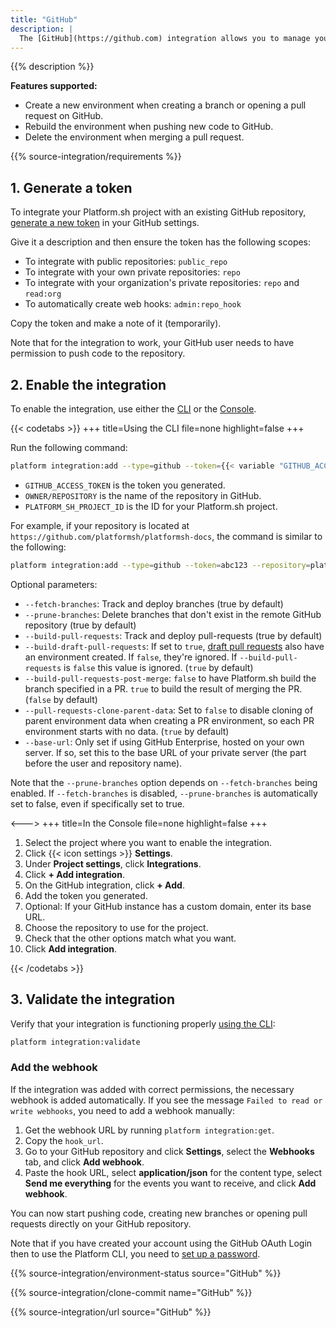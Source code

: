 ```yaml
---
title: "GitHub"
description: |
  The [GitHub](https://github.com) integration allows you to manage your Platform.sh environments directly from your GitHub repository.
---
```


{{% description %}}

**Features supported:**

* Create a new environment when creating a branch or opening a pull request on GitHub.
* Rebuild the environment when pushing new code to GitHub.
* Delete the environment when merging a pull request.

{{% source-integration/requirements %}}

##  1. Generate a token

To integrate your Platform.sh project with an existing GitHub repository,
[generate a new token](https://github.com/settings/tokens/new) in your GitHub settings.

Give it a description and then ensure the token has the following scopes:

* To integrate with public repositories: `public_repo`
* To integrate with your own private repositories: `repo`
* To integrate with your organization's private repositories:
  `repo` and `read:org`
* To automatically create web hooks: `admin:repo_hook`

Copy the token and make a note of it (temporarily).

Note that for the integration to work,
your GitHub user needs to have permission to push code to the repository.

## 2. Enable the integration

To enable the integration, use either the [CLI](../../administration/cli/_index.md)
or the [Console](../../administration/web/_index.md).

{{< codetabs >}}
+++
title=Using the CLI
file=none
highlight=false
+++

Run the following command:

```bash
platform integration:add --type=github --token={{< variable "GITHUB_ACCESS_TOKEN" >}} --repository={{< variable "OWNER/REPOSITORY" >}} --project={{< variable "PLATFORM_SH_PROJECT_ID" >}}
```

* `GITHUB_ACCESS_TOKEN` is the token you generated.
* `OWNER/REPOSITORY` is the name of the repository in GitHub.
* `PLATFORM_SH_PROJECT_ID` is the ID for your Platform.sh project.

For example, if your repository is located at `https://github.com/platformsh/platformsh-docs`,
the command is similar to the following:

```bash
platform integration:add --type=github --token=abc123 --repository=platformsh/platformsh-docs --project=abcdefgh1234567
```

Optional parameters:

* `--fetch-branches`: Track and deploy branches (true by default)
* `--prune-branches`: Delete branches that don't exist in the remote GitHub repository (true by default)
* `--build-pull-requests`: Track and deploy pull-requests (true by default)
* `--build-draft-pull-requests`: If set to `true`, [draft pull requests](https://docs.github.com/en/pull-requests/collaborating-with-pull-requests/proposing-changes-to-your-work-with-pull-requests/creating-a-pull-request) also have an environment created.
  If `false`, they're ignored.
  If `--build-pull-requests` is `false` this value is ignored.
  (`true` by default)
* `--build-pull-requests-post-merge`: `false` to have Platform.sh build the branch specified in a PR.
  `true` to build the result of merging the PR.
  (`false` by default)
* `--pull-requests-clone-parent-data`:
  Set to `false` to disable cloning of parent environment data when creating a PR environment,
  so each PR environment starts with no data. (`true` by default)
* `--base-url`: Only set if using GitHub Enterprise, hosted on your own server.
  If so, set this to the base URL of your private server (the part before the user and repository name).

Note that the `--prune-branches` option depends on `--fetch-branches` being enabled.
If `--fetch-branches` is disabled, `--prune-branches` is automatically set to false, even if specifically set to true.

<--->
+++
title=In the Console
file=none
highlight=false
+++

1. Select the project where you want to enable the integration.
2. Click {{< icon settings >}} **Settings**.
3. Under **Project settings**, click **Integrations**.
4. Click **+ Add integration**.
5. On the GitHub integration, click **+ Add**.
6. Add the token you generated.
7. Optional: If your GitHub instance has a custom domain, enter its base URL.
8. Choose the repository to use for the project.
9. Check that the other options match what you want.
10. Click **Add integration**.

{{< /codetabs >}}

## 3. Validate the integration

Verify that your integration is functioning properly [using the CLI](../overview.md#validating-integrations):

```bash
platform integration:validate
```

### Add the webhook

If the integration was added with correct permissions, the necessary webhook is added automatically.
If you see the message `Failed to read or write webhooks`, you need to add a webhook manually:

1. Get the webhook URL by running `platform integration:get`.
2. Copy the `hook_url`.
3. Go to your GitHub repository and click **Settings**, select the **Webhooks** tab, and click **Add webhook**.
4. Paste the hook URL, select **application/json** for the content type,
   select **Send me everything** for the events you want to receive, and click **Add webhook**.

You can now start pushing code, creating new branches or opening pull requests directly on your GitHub repository.

Note that if you have created your account using the GitHub OAuth Login then to use the Platform CLI,
you need to [set up a password](https://accounts.platform.sh/user/password).

{{% source-integration/environment-status source="GitHub" %}}

{{% source-integration/clone-commit name="GitHub" %}}

{{% source-integration/url source="GitHub" %}}
